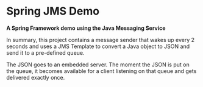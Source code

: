 # Spring JMS Demo 

**A Spring Framework demo using the Java Messaging Service**

In summary, this project contains a message sender that wakes up every 2 seconds and uses a JMS Template to convert a Java object to JSON and send it to a pre-defined queue.

The JSON goes to an embedded server. The moment the JSON is put on the queue, it becomes available for a client listening on that queue and gets delivered exactly once.